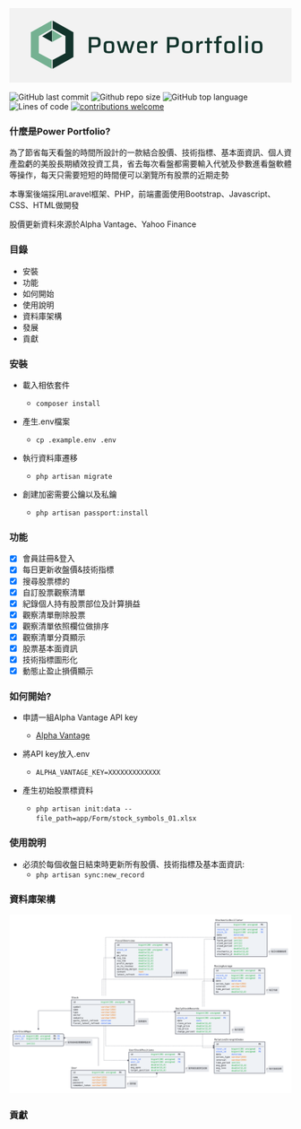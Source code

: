 ![image](storage/images/project_logo.png)

![GitHub last commit](https://img.shields.io/github/last-commit/ZihChen/PowerPortfolio)
![Github repo size](https://img.shields.io/github/repo-size/ZihChen/PowerPortfolio)
![GitHub top language](https://img.shields.io/github/languages/top/ZihChen/PowerPortfolio)
![Lines of code](https://img.shields.io/tokei/lines/github/ZihChen/PowerPortfolio)
[![contributions welcome](https://img.shields.io/badge/contributions-welcome-brightgreen.svg?style=flat)](https://github.com/navendu-pottekkat/virtual-drums/issues)

### 什麼是Power Portfolio?

為了節省每天看盤的時間所設計的一款結合股價、技術指標、基本面資訊、個人資產盈虧的美股長期績效投資工具，省去每次看盤都需要輸入代號及參數進看盤軟體等操作，每天只需要短短的時間便可以瀏覽所有股票的近期走勢

本專案後端採用Laravel框架、PHP，前端畫面使用Bootstrap、Javascript、CSS、HTML做開發

股價更新資料來源於Alpha Vantage、Yahoo Finance

### 目錄
- 安裝
- 功能
- 如何開始
- 使用說明
- 資料庫架構
- 發展
- 貢獻

### 安裝

- 載入相依套件
    - `composer install`
    
- 產生.env檔案
    - `cp .example.env .env`
    
- 執行資料庫遷移
    - `php artisan migrate`
    
- 創建加密需要公鑰以及私鑰
    - `php artisan passport:install`

### 功能
- [x] 會員註冊&登入
- [x] 每日更新收盤價&技術指標
- [x] 搜尋股票標的
- [x] 自訂股票觀察清單
- [x] 紀錄個人持有股票部位及計算損益
- [x] 觀察清單刪除股票
- [x] 觀察清單依照欄位做排序
- [x] 觀察清單分頁顯示
- [x] 股票基本面資訊
- [x] 技術指標圖形化
- [x] 動態止盈止損價顯示

### 如何開始?
- 申請一組Alpha Vantage API key 
    - [Alpha Vantage](https://www.alphavantage.co/support/#api-key)

- 將API key放入.env
    - ```ALPHA_VANTAGE_KEY=XXXXXXXXXXXXX```
- 產生初始股票標資料
    - `php artisan init:data --file_path=app/Form/stock_symbols_01.xlsx`

### 使用說明
- 必須於每個收盤日結束時更新所有股價、技術指標及基本面資訊:
    - `php artisan sync:new_record`


### 資料庫架構
![image](storage/images/database_architecture.png)

### 貢獻



